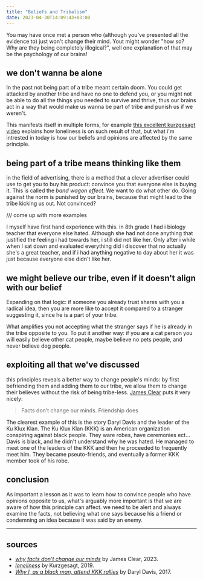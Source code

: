 ```yaml
---
title: "Beliefs and Tribalism"
date: 2023-04-30T14:09:43+03:00
---
```


You may have once met a person who (although you've presented all the evidence to) just won't change their mind. Yout might wonder "how so? Why are they being completely illogical?", well one explanation of that may be the psychology of our brains!

## we don't wanna be alone
In the past not being part of a tribe meant certain doom. You could get attacked by another tribe and have no one to defend you, or you might not be able to do all the things you needed to survive and thrive, thus our brains act in a way that would make us wanna be part of tribe and punish us if we weren't.

This manifests itself in multiple forms, for example [this excellent kurzgesagt video](https://www.youtube.com/watch?v=n3Xv_g3g-mA&pp=ygUUbG9ubHluZXNzIGt1cnpnZXNhZ3Q%3D) explains how loneliness is on such result of that, but what i'm intrested in today is how our beliefs and opinions are affected by the same principle.

## being part of a tribe means thinking like them
in the field of advertising, there is a method that a clever advertiser could use to get you to buy his product: convince you that everyone else is buying it. This is called the *band wagon effect*. We want to do what other do. Going against the norm is punished by our brains, because that might lead to the tribe kicking us out. Not convinced?

/// come up with more examples

I myself have first hand experience with this. in 8th grade I had i biology teacher that everyone else hated. Although she had not done anything that justified the feeling i had towards her, i still did not like her. Only after i while when I sat down and evaluated everything did i discover that no actually she's a great teacher, and if i had anything negative to day about her it was just because everyone else didn't like her.

## we might believe our tribe, even if it doesn't align with our belief 
Expanding on that logic: if someone you already trust shares with you a radical idea, then you are more like to accept it compared to a stranger suggesting it, since he is a part of your tribe. 

What amplifies you not accepting what the stranger says if he is already in the tribe opposite to you. To put it another way: if you are a cat person you will easily believe other cat people, maybe believe no pets people, and never believe dog people. 

## exploiting all that we've discussed
this principles reveals a better way to change people's minds: by first befriending them and adding them to our tribe, we allow them to change their believes without the risk of being tribe-less. [James Clear](https://jamesclear.com) puts it very nicely:

> Facts don’t change our minds. Friendship does

The clearest example of this is the story Daryl Davis and the leader of the Ku Klux Klan. The Ku Klux Klan (KKK) is an American organization conspiring against black people. They ware robes, have ceremonies ect... Davis is black, and he didn't understand why he was hated. He managed to meet one of the leaders of the KKK and then he proceeded to frequently meet him. They became pseuto-friends, and eventually a former KKK member took of his robe.

## conclusion
As important a lesson as it was to learn how to convince people who have opinions opposite to us, what's arguably more important is that we are aware of how this principle can affect. we need to be alert and always examine the facts, not believing what one says because his a friend or condemning an idea because it was said by an enemy.

---

## sources

-  [*why facts don't change our minds*](https://jamesclear.com/why-facts-dont-change-minds?utm_source=pocket_mylist) by James Clear, 2023.
- [*loneliness*](https://www.youtube.com/watch?v=n3Xv_g3g-mA&pp=ygUUbG9ubHluZXNzIGt1cnpnZXNhZ3Q%3D) by Kurzgesagt, 2019.
- [*Why I, as a black man, attend KKK rallies*](https://www.youtube.com/watch?v=ORp3q1Oaezw&feature=youtu.be) by Daryl Davis, 2017.





